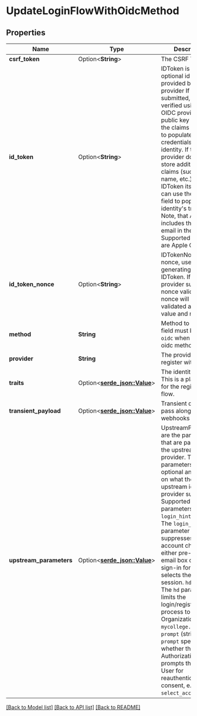 # UpdateLoginFlowWithOidcMethod

## Properties

Name | Type | Description | Notes
------------ | ------------- | ------------- | -------------
**csrf_token** | Option<**String**> | The CSRF Token | [optional]
**id_token** | Option<**String**> | IDToken is an optional id token provided by an OIDC provider  If submitted, it is verified using the OIDC provider's public key set and the claims are used to populate the OIDC credentials of the identity. If the OIDC provider does not store additional claims (such as name, etc.) in the IDToken itself, you can use the `traits` field to populate the identity's traits. Note, that Apple only includes the users email in the IDToken.  Supported providers are Apple Google | [optional]
**id_token_nonce** | Option<**String**> | IDTokenNonce is the nonce, used when generating the IDToken. If the provider supports nonce validation, the nonce will be validated against this value and required. | [optional]
**method** | **String** | Method to use  This field must be set to `oidc` when using the oidc method. | 
**provider** | **String** | The provider to register with | 
**traits** | Option<[**serde_json::Value**](.md)> | The identity traits. This is a placeholder for the registration flow. | [optional]
**transient_payload** | Option<[**serde_json::Value**](.md)> | Transient data to pass along to any webhooks | [optional]
**upstream_parameters** | Option<[**serde_json::Value**](.md)> | UpstreamParameters are the parameters that are passed to the upstream identity provider.  These parameters are optional and depend on what the upstream identity provider supports. Supported parameters are: `login_hint` (string): The `login_hint` parameter suppresses the account chooser and either pre-fills the email box on the sign-in form, or selects the proper session. `hd` (string): The `hd` parameter limits the login/registration process to a Google Organization, e.g. `mycollege.edu`. `prompt` (string): The `prompt` specifies whether the Authorization Server prompts the End-User for reauthentication and consent, e.g. `select_account`. | [optional]

[[Back to Model list]](../README.md#documentation-for-models) [[Back to API list]](../README.md#documentation-for-api-endpoints) [[Back to README]](../README.md)



